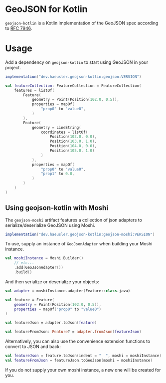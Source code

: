 # GeoJSON for Kotlin

`geojson-kotlin` is a Kotlin implementation of the GeoJSON spec according
to [RFC 7946](https://tools.ietf.org/html/rfc7946).

# Usage

Add a dependency on `geojson-kotlin` to start using GeoJSON in your project.

```groovy
implementation("dev.haeusler.geojson-kotlin:geojson:VERSION")
```

```kotlin
val featureCollection: FeatureCollection = FeatureCollection(
    features = listOf(
        Feature(
            geometry = Point(Position(102.0, 0.5)),
            properties = mapOf(
                "prop0" to "value0",
            )
        ),
        Feature(
            geometry = LineString(
                coordinates = listOf(
                    Position(102.0, 0.0),
                    Position(103.0, 1.0),
                    Position(104.0, 0.0),
                    Position(105.0, 1.0)
                )
            ),
            properties = mapOf(
                "prop0" to "value0",
                "prop1" to 0.0,
            )
        )
    )
)
```

## Using geojson-kotlin with Moshi

The `geojson-moshi` artifact features a collection of json adapters to serialize/deserialize GeoJSON using Moshi.

```groovy
implementation("dev.haeusler.geojson-kotlin:geojson-moshi:VERSION")
```

To use, supply an instance of `GeoJsonAdapter` when building your Moshi instance.

```kotlin
val moshiInstance = Moshi.Builder()
    // etc...
    .add(GeoJsonAdapter())
    .build()
```

And then serialize or deserialize your objects:
```kotlin
val adapter = moshiInstance.adapter(Feature::class.java)

val feature = Feature(
    geometry = Point(Position(102.0, 0.5)),
    properties = mapOf("prop0" to "value0")
)

val featureJson = adapter.toJson(feature)

val featureFromJson: Feature? = adapter.fromJson(featureJson)
```

Alternatively, you can also use the convenience extension functions to convert to JSON and back:
```kotlin
val featureJson = feature.toJson(indent = "  ", moshi = moshiInstance)
val featureFromJson = featureJson.toGeoJson(moshi = moshiInstance)
```
If you do not supply your own moshi instance, a new one will be created for you.